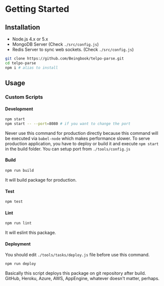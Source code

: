# Getting Started

## Installation

* Node.js 4.x or 5.x
* MongoDB Server (Check `./src/config.js`)
* Redis Server to sync web sockets. (Check `./src/config.js`)

```sh
git clone https://github.com/Beingbook/telpo-parse.git
cd telpo-parse
npm i # alias to install
```

## Usage

### Custom Scripts

#### Development

```sh
npm start
npm start -- --port=8080 # if you want to change the port
```

Never use this command for production directly because this command will be executed via `babel-node` which makes performance slower.
To serve production application, you have to deploy or build it and execute `npm start` in the build folder.
You can setup port from `./tools/config.js`

#### Build

```sh
npm run build
```

It will build package for production.

#### Test

```sh
npm test
```

#### Lint

```sh
npm run lint
```

It will eslint this package.

#### Deployment

You should edit `./tools/tasks/deploy.js` file before use this command.

```sh
npm run deploy
```

Basically this script deploys this package on git repository after build.
GitHub, Heroku, Azure, AWS, AppEngine, whatever doesn't matter, perhaps.
